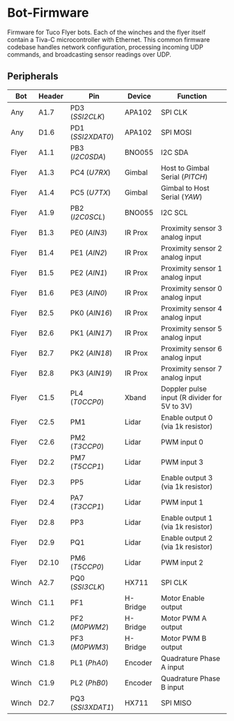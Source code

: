 # Bot-Firmware

Firmware for Tuco Flyer bots. Each of the winches and the flyer itself contain a Tiva-C microcontroller with Ethernet. This common firmware codebase handles network configuration, processing incoming UDP commands, and broadcasting sensor readings over UDP.

## Peripherals

Bot     | Header    | Pin               | Device   | Function
------- | --------- | ----------------- | -------- | ---------------------------------
Any     | A1.7      | PD3 (*SSI2CLK*)   | APA102   | SPI CLK
Any     | D1.6      | PD1 (*SSI2XDAT0*) | APA102   | SPI MOSI
Flyer   | A1.1      | PB3 (*I2C0SDA*)   | BNO055   | I2C SDA
Flyer   | A1.3      | PC4 (*U7RX*)      | Gimbal   | Host to Gimbal Serial (*PITCH*)
Flyer   | A1.4      | PC5 (*U7TX*)      | Gimbal   | Gimbal to Host Serial (*YAW*)
Flyer   | A1.9      | PB2 (*I2C0SCL*)   | BNO055   | I2C SCL
Flyer   | B1.3      | PE0 (*AIN3*)      | IR Prox  | Proximity sensor 3 analog input
Flyer   | B1.4      | PE1 (*AIN2*)      | IR Prox  | Proximity sensor 2 analog input
Flyer   | B1.5      | PE2 (*AIN1*)      | IR Prox  | Proximity sensor 1 analog input
Flyer   | B1.6      | PE3 (*AIN0*)      | IR Prox  | Proximity sensor 0 analog input
Flyer   | B2.5      | PK0 (*AIN16*)     | IR Prox  | Proximity sensor 4 analog input
Flyer   | B2.6      | PK1 (*AIN17*)     | IR Prox  | Proximity sensor 5 analog input
Flyer   | B2.7      | PK2 (*AIN18*)     | IR Prox  | Proximity sensor 6 analog input
Flyer   | B2.8      | PK3 (*AIN19*)     | IR Prox  | Proximity sensor 7 analog input
Flyer   | C1.5      | PL4 (*T0CCP0*)    | Xband    | Doppler pulse input (R divider for 5V to 3V)
Flyer   | C2.5      | PM1               | Lidar    | Enable output 0 (via 1k resistor)
Flyer   | C2.6      | PM2 (*T3CCP0*)    | Lidar    | PWM input 0
Flyer   | D2.2      | PM7 (*T5CCP1*)    | Lidar    | PWM input 3
Flyer   | D2.3      | PP5               | Lidar    | Enable output 3 (via 1k resistor)
Flyer   | D2.4      | PA7 (*T3CCP1*)    | Lidar    | PWM input 1
Flyer   | D2.8      | PP3               | Lidar    | Enable output 1 (via 1k resistor)
Flyer   | D2.9      | PQ1               | Lidar    | Enable output 2 (via 1k resistor)
Flyer   | D2.10     | PM6 (*T5CCP0*)    | Lidar    | PWM input 2
Winch   | A2.7      | PQ0 (*SSI3CLK*)   | HX711    | SPI CLK
Winch   | C1.1      | PF1               | H-Bridge | Motor Enable output
Winch   | C1.2      | PF2 (*M0PWM2*)    | H-Bridge | Motor PWM A output
Winch   | C1.3      | PF3 (*M0PWM3*)    | H-Bridge | Motor PWM B output
Winch   | C1.8      | PL1 (*PhA0*)      | Encoder  | Quadrature Phase A input
Winch   | C1.9      | PL2 (*PhB0*)      | Encoder  | Quadrature Phase B input
Winch   | D2.7      | PQ3 (*SSI3XDAT1*) | HX711    | SPI MISO
